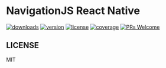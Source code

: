 # NavigationJS React Native

[![downloads][downloads-badge]][npmcharts]
[![version][version-badge]][package]
[![license][license-badge]][license]
[![coverage][codecov-badge]][codecov]
[![PRs Welcome][prs-badge]][prs]


## LICENSE

MIT

[version-badge]: https://img.shields.io/npm/v/@navigationjs/core.svg?style=flat-square
[package]: https://www.npmjs.com/package/@navigationjs/core
[downloads-badge]: https://img.shields.io/npm/dm/@navigationjs/core.svg?style=flat-square
[npmcharts]: http://npmcharts.com/compare/@navigationjs/core
[license-badge]: https://img.shields.io/npm/l/@navigationjs/core.svg?style=flat-square
[license]: https://github.com/navigationjs/core/blob/master/LICENSE
[prs-badge]: https://img.shields.io/badge/PRs-welcome-brightgreen.svg?style=flat-square
[prs]: http://makeapullrequest.com
[codecov]: https://codecov.io/gh/navigationjs/core
[codecov-badge]: https://img.shields.io/codecov/c/github/navigationjs/core.svg?style=flat-square